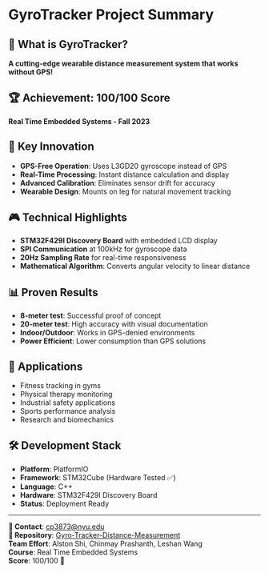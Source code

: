 # GyroTracker Project Summary

## 🎯 What is GyroTracker?
**A cutting-edge wearable distance measurement system that works without GPS!**

## 🏆 Achievement: 100/100 Score
**Real Time Embedded Systems - Fall 2023**

## 🔧 Key Innovation
- **GPS-Free Operation**: Uses L3GD20 gyroscope instead of GPS
- **Real-Time Processing**: Instant distance calculation and display
- **Advanced Calibration**: Eliminates sensor drift for accuracy
- **Wearable Design**: Mounts on leg for natural movement tracking

## 🎮 Technical Highlights
- **STM32F429I Discovery Board** with embedded LCD display
- **SPI Communication** at 100kHz for gyroscope data
- **20Hz Sampling Rate** for real-time responsiveness
- **Mathematical Algorithm**: Converts angular velocity to linear distance

## 📊 Proven Results
- **8-meter test**: Successful proof of concept
- **20-meter test**: High accuracy with visual documentation
- **Indoor/Outdoor**: Works in GPS-denied environments
- **Power Efficient**: Lower consumption than GPS solutions

## 🚀 Applications
- Fitness tracking in gyms
- Physical therapy monitoring
- Industrial safety applications
- Sports performance analysis
- Research and biomechanics

## 🛠️ Development Stack
- **Platform**: PlatformIO
- **Framework**: STM32Cube (Hardware Tested ✅)
- **Language**: C++
- **Hardware**: STM32F429I Discovery Board
- **Status**: Deployment Ready

---

**📧 Contact**: cp3873@nyu.edu  
**🔗 Repository**: [Gyro-Tracker-Distance-Measurement](https://github.com/Chinmay-Prashanth/Gyro-Tracker-Distance-Measurement)  
**Team Effort**: Alston Shi, Chinmay Prashanth, Leshan Wang  
**Course**: Real Time Embedded Systems  
**Score**: 100/100 🎉 